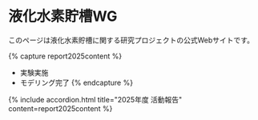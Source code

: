 # 液化水素貯槽WG

このページは液化水素貯槽に関する研究プロジェクトの公式Webサイトです。

{% capture report2025content %}
- 実験実施
- モデリング完了
{% endcapture %}

{% include accordion.html title="2025年度 活動報告" content=report2025content %}
